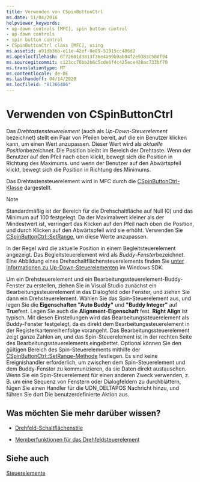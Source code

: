 ```yaml
---
title: Verwenden von CSpinButtonCtrl
ms.date: 11/04/2016
helpviewer_keywords:
- up-down controls [MFC], spin button control
- up-down controls
- spin button control
- CSpinButtonCtrl class [MFC], using
ms.assetid: a91db36b-e11e-42ef-8e89-51915cc486d2
ms.openlocfilehash: 6f72601d3813f36e4a99b9ab04f2e9383c58df94
ms.sourcegitcommit: c123cc76bb2b6c5cde6f4c425ece420ac733bf70
ms.translationtype: MT
ms.contentlocale: de-DE
ms.lasthandoff: 04/14/2020
ms.locfileid: "81366486"
---
```

# <a name="using-cspinbuttonctrl"></a>Verwenden von CSpinButtonCtrl

Das *Drehtastensteuerelement* (auch als *Up-Down-Steuerelement* bezeichnet) stellt ein Paar von Pfeilen bereit, auf die ein Benutzer klicken kann, um einen Wert anzupassen. Dieser Wert wird als *aktuelle Position*bezeichnet. Die Position bleibt im Bereich der Drehtaste. Wenn der Benutzer auf den Pfeil nach oben klickt, bewegt sich die Position in Richtung des Maximums. und wenn der Benutzer auf den Abwärtspfeil klickt, bewegt sich die Position in Richtung des Minimums.

Das Drehtastensteuerelement wird in MFC durch die [CSpinButtonCtrl-Klasse](../mfc/reference/cspinbuttonctrl-class.md) dargestellt.

> [!NOTE]
> Standardmäßig ist der Bereich für die Drehschaltfläche auf Null (0) und das Minimum auf 100 festgelegt. Da der Maximalwert kleiner als der Mindestwert ist, verringert das Klicken auf den Pfeil nach oben die Position, und durch Klicken auf den Abwärtspfeil wird sie erhöht. Verwenden Sie [CSpinButtonCtrl::SetRange,](../mfc/reference/cspinbuttonctrl-class.md#setrange) um diese Werte anzupassen.

In der Regel wird die aktuelle Position in einem Begleitsteuerelement angezeigt. Das Begleitsteuerelement wird als *Buddy-Fenster*bezeichnet. Eine Abbildung eines Drehschaltflächensteuerelements finden Sie [unter Informationen zu Up-Down-Steuerelementen](/windows/win32/Controls/up-down-controls) im Windows SDK.

Um ein Drehsteuerelement und ein Bearbeitungssteuerelement-Buddy-Fenster zu erstellen, ziehen Sie in Visual Studio zunächst ein Bearbeitungssteuerelement in das Dialogfeld oder Fenster, und ziehen Sie dann ein Drehsteuerelement. Wählen Sie das Spin-Steuerelement aus, und legen Sie die **Eigenschaften "Auto Buddy"** und **"Buddy Integer"** auf **True**fest. Legen Sie auch die **Alignment-Eigenschaft** fest. **Right Align** ist typisch. Mit diesen Einstellungen wird das Bearbeitungssteuerelement als Buddy-Fenster festgelegt, da es direkt dem Bearbeitungssteuerelement in der Registerkartenreihenfolge vorangeht. Das Bearbeitungssteuerelement zeigt ganze Zahlen an, und das Spin-Steuerelement ist in der rechten Seite des Bearbeitungssteuerelements eingebettet. Optional können Sie den gültigen Bereich des Spin-Steuerelements mithilfe der [CSpinButtonCtrl::SetRange-Methode](../mfc/reference/cspinbuttonctrl-class.md#setrange) festlegen. Es sind keine Ereignishandler erforderlich, um zwischen dem Spin-Steuerelement und dem Buddy-Fenster zu kommunizieren, da sie Daten direkt austauschen. Wenn Sie ein Spin-Steuerelement für einen anderen Zweck verwenden, z. B. um eine Sequenz von Fenstern oder Dialogfeldern zu durchblättern, fügen Sie einen Handler für die UDN_DELTAPOS Nachricht hinzu, und führen Sie dort Die benutzerdefinierte Aktion aus.

## <a name="what-do-you-want-to-know-more-about"></a>Was möchten Sie mehr darüber wissen?

- [Drehfeld-Schaltflächenstile](../mfc/spin-button-styles.md)

- [Memberfunktionen für das Drehfeldsteuerelement](../mfc/spin-button-member-functions.md)

## <a name="see-also"></a>Siehe auch

[Steuerelemente](../mfc/controls-mfc.md)
